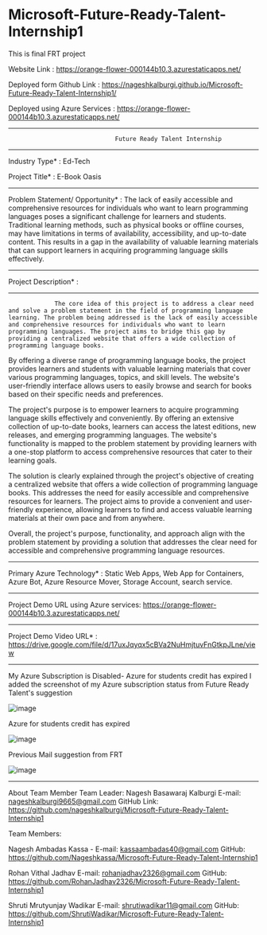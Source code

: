# Microsoft-Future-Ready-Talent-Internship1
This is final FRT project

Website Link : https://orange-flower-000144b10.3.azurestaticapps.net/

Deployed form Github Link :  https://nageshkalburgi.github.io/Microsoft-Future-Ready-Talent-Internship1/

Deployed using Azure Services : https://orange-flower-000144b10.3.azurestaticapps.net/

_______________________________________________________________________________________________________________________________
                                  Future Ready Talent Internship
_______________________________________________________________________________________________________________________________
Industry Type* : Ed-Tech

Project Title* : E-Book Oasis

_________________________________________________________________________________________________________________________________

Problem Statement/ Opportunity*  : The lack of easily accessible and comprehensive resources for 
                                  individuals who want to learn programming languages poses a significant 
                                  challenge for learners and students. Traditional learning methods, 
                                  such as physical books or offline courses, may have limitations in terms 
                                 of availability, accessibility, and up-to-date content. This results in a 
                                 gap in the availability of valuable learning materials that can support 
                                  learners in acquiring programming language skills effectively.
__________________________________________________________________________________________________________________________________

Project Description* :
_____________________
                 The core idea of this project is to address a clear need and solve a problem statement in the field of programming language learning. The problem being addressed is the lack of easily accessible and comprehensive resources for individuals who want to learn programming languages. The project aims to bridge this gap by providing a centralized website that offers a wide collection of programming language books.

By offering a diverse range of programming language books, the project provides learners and students with valuable learning materials that cover various programming languages, topics, and skill levels. The website's user-friendly interface allows users to easily browse and search for books based on their specific needs and preferences.

The project's purpose is to empower learners to acquire programming language skills effectively and conveniently. By offering an extensive collection of up-to-date books, learners can access the latest editions, new releases, and emerging programming languages. The website's functionality is mapped to the problem statement by providing learners with a one-stop platform to access comprehensive resources that cater to their learning goals.

The solution is clearly explained through the project's objective of creating a centralized website that offers a wide collection of programming language books. This addresses the need for easily accessible and comprehensive resources for learners. The project aims to provide a convenient and user-friendly experience, allowing learners to find and access valuable learning materials at their own pace and from anywhere.

Overall, the project's purpose, functionality, and approach align with the problem statement by providing a solution that addresses the clear need for accessible and comprehensive programming language resources.

____________________________________________________________________________________________________________________________

Primary Azure Technology* : Static Web Apps, Web App for Containers, Azure Bot, Azure Resource Mover, Storage Account, search service.
__________________________________________________________________________________________________________________________
Project Demo URL using Azure services: https://orange-flower-000144b10.3.azurestaticapps.net/
___________________________________________________________________________________________________________________________
Project Demo Video URL* : https://drive.google.com/file/d/17uxJqyqx5cBVa2NuHmjtuvFnGtkpJLne/view
__________________________________________________________________________________________________________________________
My Azure Subscription is Disabled- Azure for students credit has expired
I added the screenshot of my Azure subscription status from Future Ready Talent's suggestion

![image](https://github.com/nageshkalburgi/Microsoft-Future-Ready-Talent-Internship1/assets/114789712/f1634521-f95b-4c66-9aa4-b904029aa868)

Azure for students credit has expired

![image](https://github.com/nageshkalburgi/Microsoft-Future-Ready-Talent-Internship1/assets/114789712/ba164e95-9e5c-4a82-938c-84d5de9aba97)

Previous Mail suggestion from FRT

![image](https://github.com/nageshkalburgi/Microsoft-Future-Ready-Talent-Internship1/assets/114789712/cf8ec9e4-45be-4ba7-a4fe-05bfde595c21)

_______________________________________________________________________________________________________
About Team Member
Team Leader: Nagesh Basawaraj Kalburgi
E-mail: nageshkalburgi9665@gmail.com
GitHub Link: https://github.com/nageshkalburgi/Microsoft-Future-Ready-Talent-Internship1

Team Members:

Nagesh Ambadas Kassa -
E-mail: kassaambadas40@gmail.com
GitHub: https://github.com/Nageshkassa/Microsoft-Future-Ready-Talent-Internship1

Rohan Vithal Jadhav
E-mail: rohanjadhav2326@gmail.com
GitHub: https://github.com/RohanJadhav2326/Microsoft-Future-Ready-Talent-Internship1

Shruti Mrutyunjay Wadikar
E-mail: shrutiwadikar11@gmail.com
GitHub: https://github.com/ShrutiWadikar/Microsoft-Future-Ready-Talent-Internship1


